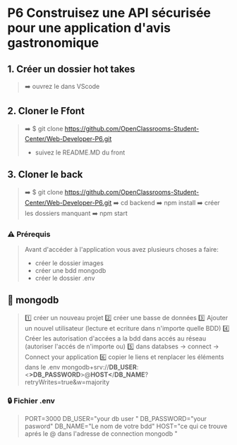 # **P6 Construisez une API sécurisée pour une application d'avis gastronomique**

## 1. Créer un dossier hot takes

> ➡️ ouvrez le dans VScode

## 2. Cloner le Ffont

> ➡️ $ git clone <https://github.com/OpenClassrooms-Student-Center/Web-Developer-P6.git>
>
> - suivez le README.MD du front

## 3. Cloner le back

> ➡️ $ git clone <https://github.com/OpenClassrooms-Student-Center/Web-Developer-P6.git>
> ➡️ cd backend
> ➡️ npm install
> ➡️ créer les dossiers manquant
> ➡️ npm start

### ⚠️ Prérequis

> Avant d'accéder à l'application vous avez plusieurs choses a faire:
>
> - créer le dossier images
> - créer une bdd mongodb
> - créer le dossier .env

## 📡 mongodb

> 1️⃣ créer un nouveau projet
> 2️⃣ créer une basse de données
> 3️⃣ Ajouter un nouvel utilisateur (lecture et ecriture dans n'importe quelle BDD)
> 4️⃣ Créer les autorisation d'accées a la bdd dans accés au réseau (autoriser l'accés de n'importe ou)
> 5️⃣ dans databses -> connect -> Connect your application
> 6️⃣ copier le liens et renplacer les éléments dans le .env
> mongodb+srv://**DB_USER**:<**>DB_PASSWORD**>@**HOST<**/**DB_NAME**?retryWrites=true&w=majority

### 🔒 Fichier .env

> PORT=3000
> DB_USER="your db user "
> DB_PASSWORD="your pasword"
> DB_NAME="Le nom de votre bdd"
> HOST="ce qui ce trouve aprés le @ dans l'adresse de connection mongodb "
